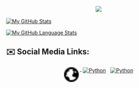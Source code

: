 
<div id="header" align="center">
  <img src="https://giphy.com/search/tech-stickers" width="100"/>
</div>


[![My GitHub Stats](https://github-readme-stats.vercel.app/api/?username=Anjali2201&count_private=true&theme=tokyonight&showicons=true)]()

[![My GitHub Language Stats](https://github-readme-stats.vercel.app/api/top-langs/?username=Anjali2201&langs_count=5&theme=tokyonight)]()

## ✉️ Social Media Links:

<p align="center">
 <a href="https://github.com/Anjali2201/Anjali2201" target="_blank" rel="noopener noreferrer"> <img src="https://raw.githubusercontent.com/iconic/open-iconic/master/svg/globe.svg" alt="Python" height="40" style="vertical-align:top; margin:4px"> </a>
 <a href="https://www.linkedin.com/in/anjallliii/" target="_blank" rel="noopener noreferrer"> <img src="https://cdn.jsdelivr.net/npm/simple-icons@v3/icons/linkedin.svg" alt="Python" height="40" style="vertical-align:top; margin:4px"></a>
 <a href="mailto:cioannou1997@gmail.com"> <img src="https://cdn.jsdelivr.net/npm/simple-icons@v3/icons/gmail.svg" alt="Python" height="40" style="vertical-align:top; margin:4px"></a>
</p>

<br />
